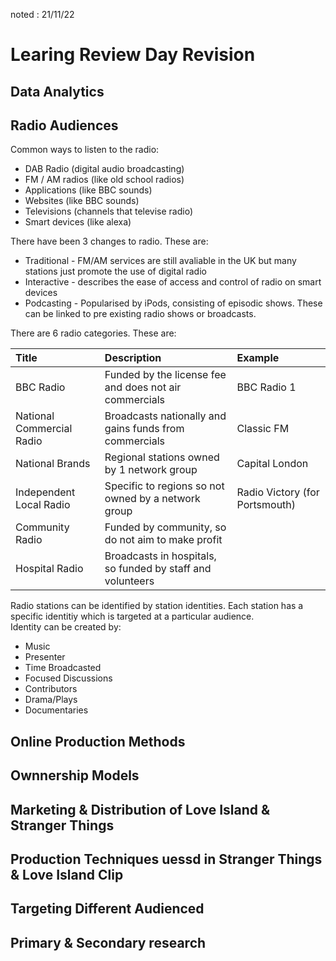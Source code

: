 noted : 21/11/22

# Learing Review Day Revision
## Data Analytics


## Radio Audiences
Common ways to listen to the radio:
- DAB Radio (digital audio broadcasting)
- FM / AM radios (like old school radios)
- Applications (like BBC sounds)
- Websites (like BBC sounds)
- Televisions (channels that televise radio)
- Smart devices (like alexa)

There have been 3 changes to radio. These are:
- Traditional - FM/AM services are still avaliable in the UK but many stations just promote the use of digital radio
- Interactive - describes the ease of access and control of radio on smart devices
- Podcasting - Popularised by iPods, consisting of episodic shows. These can be linked to pre existing radio shows or broadcasts.

There are 6 radio categories. These are:

|Title |Description |Example|
|:-----|:-----------|:------|
|BBC Radio|Funded by the license fee and does not air commercials |BBC Radio 1|
|National Commercial Radio|Broadcasts nationally and gains funds from commercials|Classic FM|
|National Brands|Regional stations owned by 1 network group|Capital London|
|Independent Local Radio|Specific to regions so not owned by a network group|Radio Victory (for Portsmouth)|
|Community Radio|Funded by community, so do not aim to make profit| |
|Hospital Radio|Broadcasts in hospitals, so funded by staff and volunteers| |

Radio stations can be identified by station identities. Each station has a specific identitiy which is targeted at a particular audience.  
Identity can be created by:
- Music
- Presenter
- Time Broadcasted
- Focused Discussions
- Contributors
- Drama/Plays
- Documentaries

## Online Production Methods


## Ownnership Models


## Marketing & Distribution of Love Island & Stranger Things


## Production Techniques uessd in Stranger Things & Love Island Clip


## Targeting Different Audienced


## Primary & Secondary research